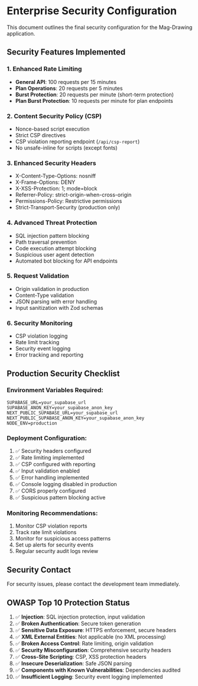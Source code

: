 # Enterprise Security Configuration

This document outlines the final security configuration for the Mag-Drawing application.

## Security Features Implemented

### 1. Enhanced Rate Limiting
- **General API**: 100 requests per 15 minutes
- **Plan Operations**: 20 requests per 5 minutes  
- **Burst Protection**: 20 requests per minute (short-term protection)
- **Plan Burst Protection**: 10 requests per minute for plan endpoints

### 2. Content Security Policy (CSP)
- Nonce-based script execution
- Strict CSP directives
- CSP violation reporting endpoint (`/api/csp-report`)
- No unsafe-inline for scripts (except fonts)

### 3. Enhanced Security Headers
- X-Content-Type-Options: nosniff
- X-Frame-Options: DENY
- X-XSS-Protection: 1; mode=block
- Referrer-Policy: strict-origin-when-cross-origin
- Permissions-Policy: Restrictive permissions
- Strict-Transport-Security (production only)

### 4. Advanced Threat Protection
- SQL injection pattern blocking
- Path traversal prevention
- Code execution attempt blocking
- Suspicious user agent detection
- Automated bot blocking for API endpoints

### 5. Request Validation
- Origin validation in production
- Content-Type validation
- JSON parsing with error handling
- Input sanitization with Zod schemas

### 6. Security Monitoring
- CSP violation logging
- Rate limit tracking
- Security event logging
- Error tracking and reporting

## Production Security Checklist

### Environment Variables Required:
```
SUPABASE_URL=your_supabase_url
SUPABASE_ANON_KEY=your_supabase_anon_key
NEXT_PUBLIC_SUPABASE_URL=your_supabase_url
NEXT_PUBLIC_SUPABASE_ANON_KEY=your_supabase_anon_key
NODE_ENV=production
```

### Deployment Configuration:
1. ✅ Security headers configured
2. ✅ Rate limiting implemented
3. ✅ CSP configured with reporting
4. ✅ Input validation enabled
5. ✅ Error handling implemented
6. ✅ Console logging disabled in production
7. ✅ CORS properly configured
8. ✅ Suspicious pattern blocking active

### Monitoring Recommendations:
1. Monitor CSP violation reports
2. Track rate limit violations
3. Monitor for suspicious access patterns
4. Set up alerts for security events
5. Regular security audit logs review

## Security Contact
For security issues, please contact the development team immediately.

## OWASP Top 10 Protection Status

1. ✅ **Injection**: SQL injection protection, input validation
2. ✅ **Broken Authentication**: Secure token generation
3. ✅ **Sensitive Data Exposure**: HTTPS enforcement, secure headers
4. ✅ **XML External Entities**: Not applicable (no XML processing)
5. ✅ **Broken Access Control**: Rate limiting, origin validation
6. ✅ **Security Misconfiguration**: Comprehensive security headers
7. ✅ **Cross-Site Scripting**: CSP, XSS protection headers
8. ✅ **Insecure Deserialization**: Safe JSON parsing
9. ✅ **Components with Known Vulnerabilities**: Dependencies audited
10. ✅ **Insufficient Logging**: Security event logging implemented
